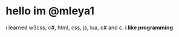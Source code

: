 <h1>hello im @mleya1</h1>
<text>i learned w3css, c#, html, css, js, lua, c# and c.</text>
<b>i like programming</b>
